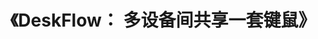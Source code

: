 ---
title: "《DeskFlow： 多设备间共享一套键鼠》"
menu:
  main:
      identifier: "deskflow"
      name: "<DeskFLow>"
      weight: 90
      params:
          icon: deskflow
---